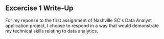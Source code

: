 ## Excercise 1 Write-Up

For my reponse to the first assignment of Nashville SC's Data Analyst application project, I choose to respond in a way that would demonstrate my technical skills relating to data analytics.
